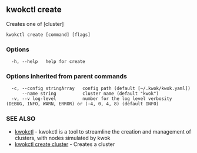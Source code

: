 ## kwokctl create

Creates one of [cluster]

```
kwokctl create [command] [flags]
```

### Options

```
  -h, --help   help for create
```

### Options inherited from parent commands

```
  -c, --config stringArray   config path (default [~/.kwok/kwok.yaml])
      --name string          cluster name (default "kwok")
  -v, --v log-level          number for the log level verbosity (DEBUG, INFO, WARN, ERROR) or (-4, 0, 4, 8) (default INFO)
```

### SEE ALSO

* [kwokctl](kwokctl.md)	 - kwokctl is a tool to streamline the creation and management of clusters, with nodes simulated by kwok
* [kwokctl create cluster](kwokctl_create_cluster.md)	 - Creates a cluster

